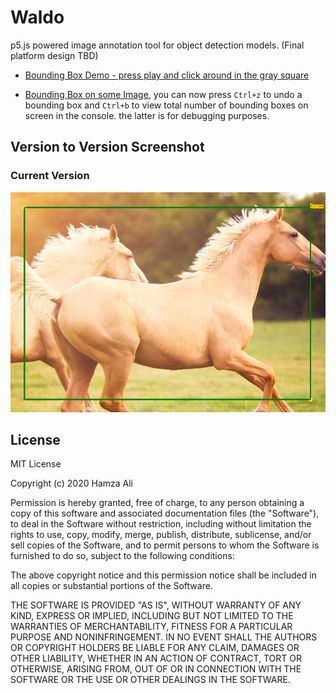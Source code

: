 # Waldo
p5.js powered image annotation tool for object detection models.
(Final platform design TBD)
* [Bounding Box Demo - press play and click around in the gray square](https://editor.p5js.org/hamza.ryzvy/sketches/sGSK2Bgly)

* [Bounding Box on some Image](https://editor.p5js.org/hamza.ryzvy/sketches/UhYIE21ye), you can now press `Ctrl+z` to undo a bounding box and `Ctrl+b` to view total number of bounding boxes on screen in the console. the latter is for debugging purposes.
## Version to Version Screenshot
### Current Version
![screenshot](horsebbscrrenshot.PNG)

## License
  
MIT License

Copyright (c) 2020 Hamza Ali

Permission is hereby granted, free of charge, to any person obtaining a copy
of this software and associated documentation files (the "Software"), to deal
in the Software without restriction, including without limitation the rights
to use, copy, modify, merge, publish, distribute, sublicense, and/or sell
copies of the Software, and to permit persons to whom the Software is
furnished to do so, subject to the following conditions:

The above copyright notice and this permission notice shall be included in all
copies or substantial portions of the Software.

THE SOFTWARE IS PROVIDED "AS IS", WITHOUT WARRANTY OF ANY KIND, EXPRESS OR
IMPLIED, INCLUDING BUT NOT LIMITED TO THE WARRANTIES OF MERCHANTABILITY,
FITNESS FOR A PARTICULAR PURPOSE AND NONINFRINGEMENT. IN NO EVENT SHALL THE
AUTHORS OR COPYRIGHT HOLDERS BE LIABLE FOR ANY CLAIM, DAMAGES OR OTHER
LIABILITY, WHETHER IN AN ACTION OF CONTRACT, TORT OR OTHERWISE, ARISING FROM,
OUT OF OR IN CONNECTION WITH THE SOFTWARE OR THE USE OR OTHER DEALINGS IN THE
SOFTWARE.
